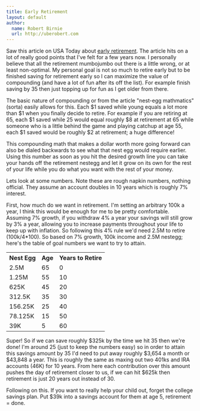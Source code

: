 ```yaml
---
title: Early Retirement
layout: default
author:
  name: Robert Birnie
  url: http://uberobert.com
---
```


Saw this article on USA Today about [early retirement](http://www.usatoday.com/story/money/personalfinance/2013/03/26/extreme-early-retirement-30s/1997363/). The article hits on a lot of really good points that I've felt for a few years now. I personally believe that all the retirement mumbojumbo out there is a little wrong, or at least non-optimal. My personal goal is not so much to retire early but to be finished saving for retirement early so I can maximize the value of compounding (and have a lot of fun after its off the list). For example finish saving by 35 then just topping up for fun as I get older from there.

The basic nature of compounding or from the article "nest-egg mathmatics" (sorta) easily allows for this. Each $1 saved while young equals a lot more than $1 when you finally decide to retire. For example if you are retiring at 65, each $1 saved while 25 would equal roughly $8 at retirement at 65 while someone who is a little behind the game and playing catchup at age 55, each $1 saved would be roughly $2 at retirement; a huge difference! 

This compounding math that makes a dollar worth more going forward can also be dialed backwards to see what that nest egg would require earlier. Using this number as soon as you hit the desired growth line you can take your hands off the retirement nestegg and let it grow on its own for the rest of your life while you do what you want with the rest of your money. 

Lets look at some numbers. Note these are rough napkin numbers, nothing official. They assume an account doubles in 10 years which is roughly 7% interest.

First, how much do we want in retirement. I'm setting an arbitrary 100k a year, I think this would be enough for me to be pretty comfortable. Assuming 7% growth, if you withdraw 4% a year your savings will still grow by 3% a year, allowing you to increase payments throughout your life to keep up with inflation. So following this 4% rule we'd need 2.5M to retire (100k/4*100). So based on 7% growth, 100k income and 2.5M nestegg; here's the table of goal numbers we want to try to attain.

<table class="table table-bordered table-condensed" style="width: 300px">
    <tr>
      <th>Nest Egg</th>
      <th>Age</th>
      <th>Years to Retire</th>
    </tr>
    <tr>
      <td>2.5M</td>
      <td>65</td>
      <td>0</td>
    </tr>
    <tr>
      <td>1.25M</td>
      <td>55</td>
      <td>10</td>
    </tr>
    <tr>
      <td>625K</td>
      <td>45</td>
      <td>20</td>
    </tr>
    <tr>
      <td>312.5K</td>
      <td>35</td>
      <td>30</td>
    </tr>
    <tr>
      <td>156.25K</td>
      <td>25</td>
      <td>40</td>
    </tr>
    <tr>
      <td>78.125K</td>
      <td>15</td>
      <td>50</td>
    </tr>
    <tr>
      <td>39K</td>
      <td>5</td>
      <td>60</td>
    </tr>
</table>

Super! So if we can save roughly $325k by the time we hit 35 then we're done! I'm around 25 (just to keep the numbers easy) so in order to attain this savings amount by 35 I'd need to put away roughly $3,654 a month or $43,848 a year. This is roughly the same as maxing out two 401ks and IRA accounts (46K) for 10 years. From here each contribution over this amount pushes the day of retirement closer to us, if we can hit $625k then retirement is just 20 years out instead of 30.

Following on this. If you want to really help your child out, forget the college savings plan. Put $39k into a savings account for them at age 5, retirement = done.